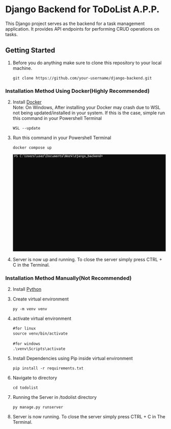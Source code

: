 # Django Backend for ToDoList A.P.P.

This Django project serves as the backend for a task management application. It provides API endpoints for performing CRUD operations on tasks.

## Getting Started

1. Before you do anything make sure to clone this repository to your local machine.
    ```
    git clone https://github.com/your-username/django-backend.git
    ```

### Installation Method Using Docker(Highly Recommended)

2. Install [Docker](https://www.docker.com/products/docker-desktop/) <br>
    Note: On Windows, After installing your Docker may crash due to WSL not being updated/installed in your system. If this is the case, simple run this command in your Powershell Terminal
    ```
    WSL --update
    ```

3. Run this command in your Powershell Terminal

    ```
    docker compose up
    ```
    ![Based Docker](resource/dockercomposeup.gif)


4. Server is now up and running. To close the server simply press CTRL + C in the Terminal.

### Installation Method Manually(Not Recommended)

2. Install [Python](https://www.python.org/downloads/)

3. Create virtual environment

    ```
    py -m venv venv
    ```

4. activate virtual environment

    ```
    #for linux
    source venv/bin/activate

    #for windows
    .\venv\Scripts\activate
    ```

5. Install Dependencies using Pip inside virtual environment

    ```
    pip install -r requirements.txt
    ```

6. Navigate to directory

    ```
    cd todolist
    ```

7. Running the Server in /todolist directory

    ```
    py manage.py runserver
    ```

8. Server is now running. To close the server simply press CTRL + C in The Terminal.